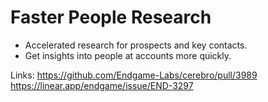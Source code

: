 # Faster People Research

- Accelerated research for prospects and key contacts.
- Get insights into people at accounts more quickly.

Links:
https://github.com/Endgame-Labs/cerebro/pull/3989
https://linear.app/endgame/issue/END-3297
